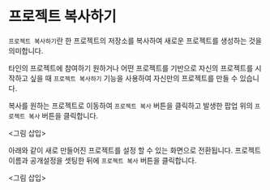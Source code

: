 # 프로젝트 복사하기

`프로젝트 복사하기`란 한 프로젝트의 저장소를 복사하여 새로운 프로젝트를 생성하는 것을 의미합니다.

타인의 프로젝트에 참여하기 원하거나 어떤 프로젝트를 기반으로 자신의 프로젝트를 시작하고 싶을 때 `프로젝트 복사하기` 기능을 사용하여 자신만의 프로젝트를 만들 수 있습니다.

복사를 원하는 프로젝트로 이동하여 `프로젝트 복사` 버튼을 클릭하고 발생한 팝업 위의 `프로젝트 복사` 버튼을 클릭합니다.

<그림 삽입>

아래와 같이 새로 만들어진 프로젝트를 설정 할 수 있는 화면으로 전환됩니다. 프로젝트 이름과 공개설정을 셋팅한 뒤에 `프로젝트 복사` 버튼을 클릭합니다.

<그림 삽입>
